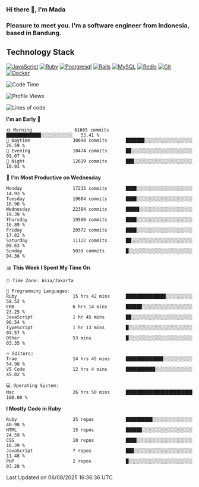 ### Hi there 👋, I'm Mada
### Pleasure to meet you. I'm a software engineer from Indonesia, based in Bandung.

## Technology Stack

[![JavaScript](https://img.shields.io/badge/-JavaScript-%23F7DF1C?style=flat-square&logo=javascript&logoColor=000000&labelColor=%23F7DF1C&color=%23FFCE5A)](https://www.javascript.com/)
[![Ruby](https://img.shields.io/badge/Ruby-CC342D?style=flat-square&logo=ruby&logoColor=white)](https://www.ruby-lang.org/en/)
[![Postgresql](https://img.shields.io/badge/PostgreSQL-316192?style=flat-square&logo=postgresql&logoColor=ffffff)](https://www.postgresql.org/)
[![Rails](https://img.shields.io/badge/Ruby_on_Rails-CC0000?style=flat-square&logo=ruby-on-rails&logoColor=white)](https://rubyonrails.org/)
[![MySQL](https://img.shields.io/badge/-MySQL-4479A1?style=flat-square&logo=MySQL&logoColor=ffffff)](https://www.mysql.com/)
[![Redis](https://img.shields.io/badge/-Redis-DC382D?style=flat-square&logo=Redis&logoColor=ffffff)](https://redis.io/)
[![Git](https://img.shields.io/badge/-Git-%23F05032?style=flat-square&logo=git&logoColor=%23ffffff)](https://git-scm.com/)
[![Docker](https://img.shields.io/badge/-Docker-2496ED?style=flat-square&logo=docker&logoColor=ffffff)](https://www.docker.com/)
<!--
**madaarya/madaarya** is a ✨ _special_ ✨ repository because its `README.md` (this file) appears on your GitHub profile.

Here are some ideas to get you started:

- 🔭 I’m currently working on ...
- 🌱 I’m currently learning ...
- 👯 I’m looking to collaborate on ...
- 🤔 I’m looking for help with ...
- 💬 Ask me about ...
- 📫 How to reach me: ...
- 😄 Pronouns: ...
- ⚡ Fun fact: ...
-->
<!--START_SECTION:waka-->
![Code Time](http://img.shields.io/badge/Code%20Time-7%2C561%20hrs%2043%20mins-blue)

![Profile Views](http://img.shields.io/badge/Profile%20Views-0-blue)

![Lines of code](https://img.shields.io/badge/From%20Hello%20World%20I%27ve%20Written-52.6%20million%20lines%20of%20code-blue)

**I'm an Early 🐤** 

```text
🌞 Morning                61665 commits       █████████████░░░░░░░░░░░░   53.41 % 
🌆 Daytime                30698 commits       ███████░░░░░░░░░░░░░░░░░░   26.59 % 
🌃 Evening                10474 commits       ██░░░░░░░░░░░░░░░░░░░░░░░   09.07 % 
🌙 Night                  12619 commits       ███░░░░░░░░░░░░░░░░░░░░░░   10.93 % 
```
📅 **I'm Most Productive on Wednesday** 

```text
Monday                   17235 commits       ████░░░░░░░░░░░░░░░░░░░░░   14.93 % 
Tuesday                  19604 commits       ████░░░░░░░░░░░░░░░░░░░░░   16.98 % 
Wednesday                22384 commits       █████░░░░░░░░░░░░░░░░░░░░   19.39 % 
Thursday                 19500 commits       ████░░░░░░░░░░░░░░░░░░░░░   16.89 % 
Friday                   20572 commits       ████░░░░░░░░░░░░░░░░░░░░░   17.82 % 
Saturday                 11122 commits       ██░░░░░░░░░░░░░░░░░░░░░░░   09.63 % 
Sunday                   5039 commits        █░░░░░░░░░░░░░░░░░░░░░░░░   04.36 % 
```


📊 **This Week I Spent My Time On** 

```text
🕑︎ Time Zone: Asia/Jakarta

💬 Programming Languages: 
Ruby                     15 hrs 42 mins      ███████████████░░░░░░░░░░   58.52 % 
ERB                      6 hrs 14 mins       ██████░░░░░░░░░░░░░░░░░░░   23.25 % 
JavaScript               1 hr 45 mins        ██░░░░░░░░░░░░░░░░░░░░░░░   06.54 % 
TypeScript               1 hr 13 mins        █░░░░░░░░░░░░░░░░░░░░░░░░   04.57 % 
Other                    53 mins             █░░░░░░░░░░░░░░░░░░░░░░░░   03.35 % 

🔥 Editors: 
Trae                     14 hrs 45 mins      ██████████████░░░░░░░░░░░   54.98 % 
VS Code                  12 hrs 4 mins       ███████████░░░░░░░░░░░░░░   45.02 % 

💻 Operating System: 
Mac                      26 hrs 50 mins      █████████████████████████   100.00 % 
```

**I Mostly Code in Ruby** 

```text
Ruby                     25 repos            ██████████░░░░░░░░░░░░░░░   40.98 % 
HTML                     15 repos            ██████░░░░░░░░░░░░░░░░░░░   24.59 % 
CSS                      10 repos            ████░░░░░░░░░░░░░░░░░░░░░   16.39 % 
JavaScript               7 repos             ███░░░░░░░░░░░░░░░░░░░░░░   11.48 % 
PHP                      2 repos             █░░░░░░░░░░░░░░░░░░░░░░░░   03.28 % 
```




 Last Updated on 06/08/2025 16:36:36 UTC
<!--END_SECTION:waka-->
